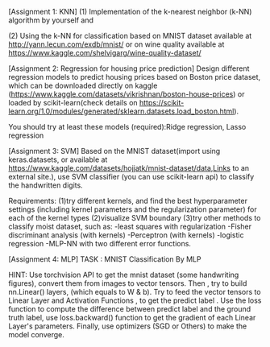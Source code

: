 [Assignment 1: KNN]
(1) Implementation of the k-nearest neighbor (k-NN) algorithm by yourself and 

(2) Using the k-NN for classification based on MNIST dataset available at http://yann.lecun.com/exdb/mnist/ or on wine quality available at https://www.kaggle.com/shelvigarg/wine-quality-dataset/


[Assignment 2: Regression for housing price prediction]
Design different regression models to predict housing prices based on Boston price dataset, which can be downloaded directly on kaggle (https://www.kaggle.com/datasets/vikrishnan/boston-house-prices) or loaded by scikit-learn(check details on https://scikit-learn.org/1.0/modules/generated/sklearn.datasets.load_boston.html). 

You should try at least these models (required):Ridge regression, Lasso regression


[Assignment 3: SVM]
Based on the MNIST dataset(import using keras.datasets, or available at https://www.kaggle.com/datasets/hojjatk/mnist-dataset/data,Links to an external site.), use SVM classifier (you can use scikit-learn api) to classify the handwritten digits.

Requirements:
(1)try different kernels, and find the best hyperparameter settings (including kernel parameters and the regularization parameter) for each of the kernel types
(2)visualize SVM boundary
(3)try other methods to classify moist dataset, such as:
-least squares with regularization
-Fisher discriminant analysis (with kernels)
-Perceptron (with kernels)
-logistic regression
-MLP-NN with two different error functions.


[Assignment 4: MLP]
TASK : MNIST Classification By MLP

HINT: Use torchvision API to get the mnist dataset (some handwriting figures), convert them from images to vector tensors. Then , try to build nn.Linear() layers, (which equals to W & b). Try to feed the vector tensors to Linear Layer and Activation Functions , to get the predict label . Use the loss function to compute the difference between predict label and the ground truth label, use loss.backward() function to get the gradient of each Linear Layer's parameters. Finally, use optimizers (SGD or Others) to make the model converge. 

